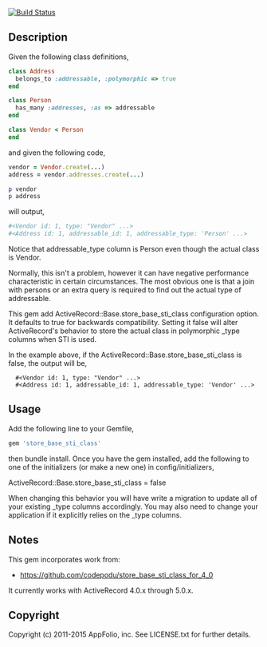 [![Build Status](https://travis-ci.org/appfolio/store_base_sti_class.svg?branch=master)](https://travis-ci.org/appfolio/store_base_sti_class)
## Description

Given the following class definitions,

```ruby
class Address
  belongs_to :addressable, :polymorphic => true
end

class Person
  has_many :addresses, :as => addressable
end

class Vendor < Person
end
```

and given the following code,

```ruby
vendor = Vendor.create(...)
address = vendor.addresses.create(...)

p vendor
p address
```

will output,

```ruby
#<Vendor id: 1, type: "Vendor" ...>
#<Address id: 1, addressable_id: 1, addressable_type: 'Person' ...>
```

Notice that addressable_type column is Person even though the actual class is Vendor.

Normally, this isn't a problem, however it can have negative performance characteristic in certain circumstances. The most obvious one is that
a join with persons or an extra query is required to find out the actual type of addressable.

This gem add ActiveRecord::Base.store_base_sti_class configuration option. It defaults to true for backwards compatibility. Setting it false will alter ActiveRecord's behavior to store the actual class in polymorphic _type columns when STI is used.

In the example above, if the ActiveRecord::Base.store_base_sti_class is false, the output will be,
```
  #<Vendor id: 1, type: "Vendor" ...>
  #<Address id: 1, addressable_id: 1, addressable_type: 'Vendor' ...>
```

## Usage

Add the following line to your Gemfile,

```ruby
gem 'store_base_sti_class'
```

then bundle install. Once you have the gem installed, add the following to one of the initializers (or make a new one) in config/initializers,

  ActiveRecord::Base.store_base_sti_class = false

When changing this behavior you will have write a migration to update all of your existing _type columns accordingly. You may also need to change your application if it explicitly relies on the _type columns.

## Notes

This gem incorporates work from:
- https://github.com/codepodu/store_base_sti_class_for_4_0

It currently works with ActiveRecord 4.0.x through 5.0.x.

## Copyright

Copyright (c) 2011-2015 AppFolio, inc. See LICENSE.txt for
further details.

